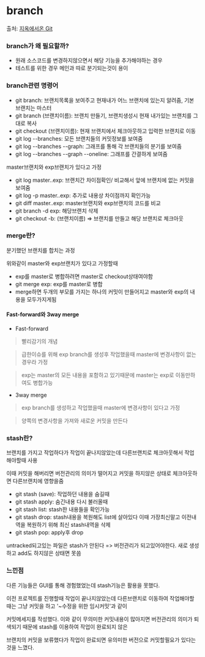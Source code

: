 # branch
 
 출처: [지옥에서온 Git](https://www.inflearn.com/course/%EC%A7%80%EC%98%A5%EC%97%90%EC%84%9C-%EC%98%A8-git/dashboard)
 
 ### branch가 왜 필요할까?
 
  * 원래 소스코드를 변경하지않으면서 해당 기능을 추가해야하는 경우
  * 테스트를 위한 경우 메인과 따로 분기되는것이 용이

 ### branch관련 명령어
 
  * git branch: 브랜치목록을 보여주고 현재내가 어느 브랜치에 있는지 알려줌, 기본 브랜치는 마스터
  * git branch (브랜치이름): 브랜치 만들기, 브랜치생성시 현재 내가있는 브랜치를 그대로 복사
  * git checkout (브랜치이름): 현재 브랜치에서 체크아웃하고 입력한 브랜치로 이동
  * git log --branches: 모든 브랜치들의 커밋정보를 보여줌
  * git log --branches --graph: 그래프를 통해 각 브랜치들의 분기를 보여줌 
  * git log --branches --graph --oneline: 그래프를 간결하게 보여줌

  master브랜치와 exp브랜치가 있다고 가정
  
  * git log master..exp: 브랜치간 차이점확인/ 비교해서 앞에 브랜치에 없는 커밋을 보여줌
  * git log -p master..exp: 추가로 내용상 차이점까지 확인가능
  * git diff master..exp: master브랜치와 exp브랜치의 코드를 비교
  * git branch -d exp: 해당브랜치 삭제
  * git checkout -b: (브랜치이름) => 브랜치를 만들고 해당 브랜치로 체크아웃

 ### merge란?
 
  분기했던 브랜치를 합치는 과정
  
  위와같이 master와 exp브랜치가 있다고 가정할때
  
  * exp를 master로 병합하려면 master로 checkout상태여야함
  * git merge exp: exp를 master로 병합
  * merge하면 두개의 부모를 가지는 하나의 커밋이 만들어지고 master와 exp의 내용을 모두가지게됨

   #### Fast-forward와 3way merge
   
   * Fast-forward
   > 빨리감기의 개념
   
   > 급한이슈를 위해 exp branch를 생성후 작업했을때 master에 변경사항이 없는경우라 가정
   
   > exp는 master의 모든 내용을 포함하고 있기때문에 master는 exp로 이동만하여도 병합가능

   * 3way merge
   > exp branch를 생성하고 작업했을때 master에 변경사항이 있다고 가정

   > 양쪽의 변경사항을 가져와 새로운 커밋을 만든다


 ### stash란?
 
  브랜치를 가지고 작업하다가 작업이 끝나지않았는데 다른브랜치로 체크아웃해서 작업해야할때 사용
  
  이때 커밋을 해버리면 버전관리의 의미가 떨어지고 커밋을 하지않은 상태로 체크아웃하면 다른브랜치에 영향을줌
  
   * git stash (save): 작업하던 내용을 숨길때
   * git stash apply: 숨긴내용 다시 불러올때
   * git stash list: stash한 내용들을 확인가능
   * git stash drop: stash내용을 복원해도 list에 살아있다 이때 가장최신말고 이전내역을 복원하기 위해 최신 stash내역을 삭제
   * git stash pop: apply후 drop

   untracked되고있는 파일은 stash가 안된다 
   => 버전관리가 되고있어야한다. 새로 생성하고 add도 하지않은 상태면 못씀
 
### 느낀점

 다른 기능들은 GUI를 통해 경험했었는데 stash기능은 활용을 못했다.
 
 이전 프로젝트를 진행할때 작업이 끝나지않았는데 다른브랜치로 이동하여 작업해야할때는 그냥 커밋을 하고 '~수정을 위한 임시커밋'과 같이
 
 커밋메세지를 작성했다. 이와 같이 무의미한 커밋내용이 많아지면 버전관리의 의미가 퇴색되기 때문에 stash를 이용하여 작업이 완료되지 않은
 
 브랜치의 커밋을 보류했다가 작업이 완료되면 유의미한 버전으로 커밋할필요가 있다는 것을 느꼈다.
   
   
    
